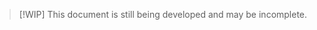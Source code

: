 <!-- markdownlint-disable MD041 -->

> [!WIP]
> This document is still being developed and may be incomplete.
